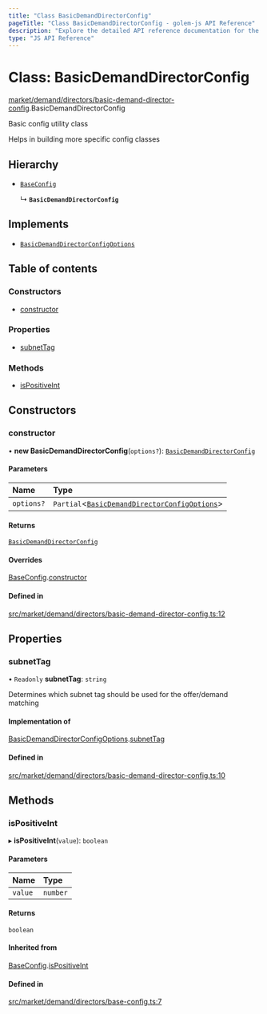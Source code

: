 ```yaml
---
title: "Class BasicDemandDirectorConfig"
pageTitle: "Class BasicDemandDirectorConfig - golem-js API Reference"
description: "Explore the detailed API reference documentation for the Class BasicDemandDirectorConfig within the golem-js SDK for the Golem Network."
type: "JS API Reference"
---
```

# Class: BasicDemandDirectorConfig

[market/demand/directors/basic-demand-director-config](../modules/market_demand_directors_basic_demand_director_config).BasicDemandDirectorConfig

Basic config utility class

Helps in building more specific config classes

## Hierarchy

- [`BaseConfig`](market_demand_directors_base_config.BaseConfig)

  ↳ **`BasicDemandDirectorConfig`**

## Implements

- [`BasicDemandDirectorConfigOptions`](../interfaces/market_demand_directors_basic_demand_director_config.BasicDemandDirectorConfigOptions)

## Table of contents

### Constructors

- [constructor](market_demand_directors_basic_demand_director_config.BasicDemandDirectorConfig#constructor)

### Properties

- [subnetTag](market_demand_directors_basic_demand_director_config.BasicDemandDirectorConfig#subnettag)

### Methods

- [isPositiveInt](market_demand_directors_basic_demand_director_config.BasicDemandDirectorConfig#ispositiveint)

## Constructors

### constructor

• **new BasicDemandDirectorConfig**(`options?`): [`BasicDemandDirectorConfig`](market_demand_directors_basic_demand_director_config.BasicDemandDirectorConfig)

#### Parameters

| Name | Type |
| :------ | :------ |
| `options?` | `Partial`\<[`BasicDemandDirectorConfigOptions`](../interfaces/market_demand_directors_basic_demand_director_config.BasicDemandDirectorConfigOptions)\> |

#### Returns

[`BasicDemandDirectorConfig`](market_demand_directors_basic_demand_director_config.BasicDemandDirectorConfig)

#### Overrides

[BaseConfig](market_demand_directors_base_config.BaseConfig).[constructor](market_demand_directors_base_config.BaseConfig#constructor)

#### Defined in

[src/market/demand/directors/basic-demand-director-config.ts:12](https://github.com/golemfactory/golem-js/blob/ed1cf1df/src/market/demand/directors/basic-demand-director-config.ts#L12)

## Properties

### subnetTag

• `Readonly` **subnetTag**: `string`

Determines which subnet tag should be used for the offer/demand matching

#### Implementation of

[BasicDemandDirectorConfigOptions](../interfaces/market_demand_directors_basic_demand_director_config.BasicDemandDirectorConfigOptions).[subnetTag](../interfaces/market_demand_directors_basic_demand_director_config.BasicDemandDirectorConfigOptions#subnettag)

#### Defined in

[src/market/demand/directors/basic-demand-director-config.ts:10](https://github.com/golemfactory/golem-js/blob/ed1cf1df/src/market/demand/directors/basic-demand-director-config.ts#L10)

## Methods

### isPositiveInt

▸ **isPositiveInt**(`value`): `boolean`

#### Parameters

| Name | Type |
| :------ | :------ |
| `value` | `number` |

#### Returns

`boolean`

#### Inherited from

[BaseConfig](market_demand_directors_base_config.BaseConfig).[isPositiveInt](market_demand_directors_base_config.BaseConfig#ispositiveint)

#### Defined in

[src/market/demand/directors/base-config.ts:7](https://github.com/golemfactory/golem-js/blob/ed1cf1df/src/market/demand/directors/base-config.ts#L7)
